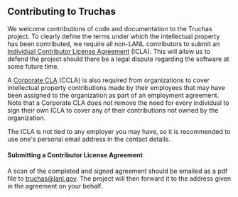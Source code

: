 Contributing to Truchas
------------------------------------------------------------------------------
We welcome contributions of code and documentation to the Truchas project.
To clearly define the terms under which the intellectual property has been
contributed, we require all non-LANL contributors to submit an [Individual
Contributor License Agreement][ICLA] (ICLA). This will allow us to defend
the project should there be a legal dispute regarding the software at some
future time.

A [Corporate CLA][CCLA] (CCLA) is also required from organizations to cover
intellectual property contributions made by their employees that may have been
assigned to the organization as part of an employment agreement.  Note that a
Corporate CLA does not remove the need for every individual to sign their own
ICLA to cover any of their contributions not owned by the organization.
 
The ICLA is not tied to any employer you may have, so it is recommended to use
one's personal email address in the contact details.

#### Submitting a Contributor License Agreement
A scan of the completed and signed agreement should be emailed as a pdf file
to <truchas@lanl.gov>.  The project will then forward it to the address given
in the agreement on your behalf.

[ICLA]: https://telluride.lanl.gov/Truchas_Individual_CLA.pdf
[CCLA]: https://telluride.lanl.gov/Truchas_Corporate_CLA.pdf
